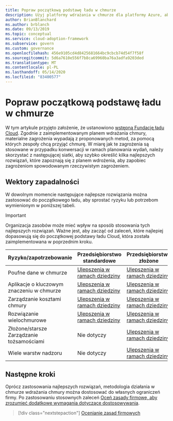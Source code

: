 ```yaml
---
title: Popraw początkową podstawę ładu w chmurze
description: Użyj platformy wdrażania w chmurze dla platformy Azure, aby dowiedzieć się, jak stopniowo ulepszać początkową podstawę zarządzania chmurą.
author: BrianBlanchard
ms.author: brblanch
ms.date: 09/13/2019
ms.topic: conceptual
ms.service: cloud-adoption-framework
ms.subservice: govern
ms.custom: governance
ms.openlocfilehash: 456e9105cd4d8425681664bc9cbcb74d54f7f58f
ms.sourcegitcommit: 5d6a7610e556f7b8ca69960ba76a3adfa9203ded
ms.translationtype: MT
ms.contentlocale: pl-PL
ms.lasthandoff: 05/14/2020
ms.locfileid: "83400577"
---
```

# <a name="improve-your-initial-cloud-governance-foundation"></a>Popraw początkową podstawę ładu w chmurze

W tym artykule przyjęto założenie, że ustanowiono [wstępną Fundację ładu Cloud](./initial-foundation.md). Zgodnie z zaimplementowanym planem wdrażania chmury, materialne zagrożenia wypadają z proponowanych metod, za pomocą których zespoły chcą przyjąć chmurę. W miarę jak te zagrożenia są stosowane w przypadku konwersacji w ramach planowania wydań, należy skorzystać z następującej siatki, aby szybko określić kilka najlepszych rozwiązań, które zapoznają się z planem wdrożenia, aby zapobiec zagrożeniom spowodowanym rzeczywistym zagrożeniem.

## <a name="maturity-vectors"></a>Wektory zapadalności

W dowolnym momencie następujące najlepsze rozwiązania można zastosować do początkowego ładu, aby sprostać ryzyku lub potrzebom wymienionym w poniższej tabeli.

> [!IMPORTANT]
> Organizacja zasobów może mieć wpływ na sposób stosowania tych najlepszych rozwiązań. Ważne jest, aby zacząć od zaleceń, które najlepiej dopasowują się do początkowej podstawy ładu Cloud, która została zaimplementowana w poprzednim kroku.

| Ryzyko/zapotrzebowanie | Przedsiębiorstwo standardowe | Przedsiębiorstwo złożone |
|---|---|---|
| Poufne dane w chmurze | [Ulepszenia w ramach dziedziny](./guides/standard/security-baseline-improvement.md) | [Ulepszenia w ramach dziedziny](./guides/complex/security-baseline-improvement.md) |
| Aplikacje o kluczowym znaczeniu w chmurze | [Ulepszenia w ramach dziedziny](./guides/standard/resource-consistency-improvement.md) | [Ulepszenia w ramach dziedziny](./guides/complex/resource-consistency-improvement.md) |
| Zarządzanie kosztami chmury | [Ulepszenia w ramach dziedziny](./guides/standard/cost-management-improvement.md) | [Ulepszenia w ramach dziedziny](./guides/complex/cost-management-improvement.md) |
| Rozwiązanie wielochmurowe | [Ulepszenia w ramach dziedziny](./guides/standard/multicloud-improvement.md) | [Ulepszenia w ramach dziedziny](./guides/complex/multicloud-improvement.md) |
| Złożone/starsze Zarządzanie tożsamościami | Nie dotyczy | [Ulepszenia w ramach dziedziny](./guides/complex/identity-baseline-improvement.md) |
| Wiele warstw nadzoru | Nie dotyczy | [Ulepszenia w ramach dziedziny](./guides/complex/multiple-layers-of-governance.md) |

## <a name="next-steps"></a>Następne kroki

Oprócz zastosowania najlepszych rozwiązań, metodologia działania w chmurze wdrażania chmury można dostosować do własnych ograniczeń firmy. Po zastosowaniu stosownych zaleceń [Oceń zasady firmowe, aby zrozumieć dodatkowe wymagania dotyczące dostosowywania](./corporate-policy.md).

> [!div class="nextstepaction"]
> [Ocenianie zasad firmowych](./corporate-policy.md)
